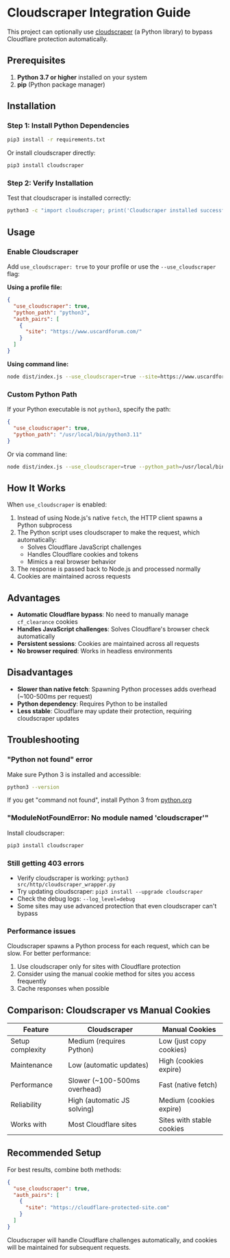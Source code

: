 # Cloudscraper Integration Guide

This project can optionally use [cloudscraper](https://github.com/VeNoMouS/cloudscraper) (a Python library) to bypass Cloudflare protection automatically.

## Prerequisites

1. **Python 3.7 or higher** installed on your system
2. **pip** (Python package manager)

## Installation

### Step 1: Install Python Dependencies

```bash
pip3 install -r requirements.txt
```

Or install cloudscraper directly:

```bash
pip3 install cloudscraper
```

### Step 2: Verify Installation

Test that cloudscraper is installed correctly:

```bash
python3 -c "import cloudscraper; print('Cloudscraper installed successfully')"
```

## Usage

### Enable Cloudscraper

Add `use_cloudscraper: true` to your profile or use the `--use_cloudscraper` flag:

**Using a profile file:**

```json
{
  "use_cloudscraper": true,
  "python_path": "python3",
  "auth_pairs": [
    {
      "site": "https://www.uscardforum.com/"
    }
  ]
}
```

**Using command line:**

```bash
node dist/index.js --use_cloudscraper=true --site=https://www.uscardforum.com/
```

### Custom Python Path

If your Python executable is not `python3`, specify the path:

```json
{
  "use_cloudscraper": true,
  "python_path": "/usr/local/bin/python3.11"
}
```

Or via command line:

```bash
node dist/index.js --use_cloudscraper=true --python_path=/usr/local/bin/python3.11
```

## How It Works

When `use_cloudscraper` is enabled:

1. Instead of using Node.js's native `fetch`, the HTTP client spawns a Python subprocess
2. The Python script uses cloudscraper to make the request, which automatically:
   - Solves Cloudflare JavaScript challenges
   - Handles Cloudflare cookies and tokens
   - Mimics a real browser behavior
3. The response is passed back to Node.js and processed normally
4. Cookies are maintained across requests

## Advantages

- **Automatic Cloudflare bypass**: No need to manually manage `cf_clearance` cookies
- **Handles JavaScript challenges**: Solves Cloudflare's browser check automatically
- **Persistent sessions**: Cookies are maintained across all requests
- **No browser required**: Works in headless environments

## Disadvantages

- **Slower than native fetch**: Spawning Python processes adds overhead (~100-500ms per request)
- **Python dependency**: Requires Python to be installed
- **Less stable**: Cloudflare may update their protection, requiring cloudscraper updates

## Troubleshooting

### "Python not found" error

Make sure Python 3 is installed and accessible:

```bash
python3 --version
```

If you get "command not found", install Python 3 from [python.org](https://www.python.org/downloads/)

### "ModuleNotFoundError: No module named 'cloudscraper'"

Install cloudscraper:

```bash
pip3 install cloudscraper
```

### Still getting 403 errors

- Verify cloudscraper is working: `python3 src/http/cloudscraper_wrapper.py`
- Try updating cloudscraper: `pip3 install --upgrade cloudscraper`
- Check the debug logs: `--log_level=debug`
- Some sites may use advanced protection that even cloudscraper can't bypass

### Performance issues

Cloudscraper spawns a Python process for each request, which can be slow. For better performance:

1. Use cloudscraper only for sites with Cloudflare protection
2. Consider using the manual cookie method for sites you access frequently
3. Cache responses when possible

## Comparison: Cloudscraper vs Manual Cookies

| Feature | Cloudscraper | Manual Cookies |
|---------|-------------|----------------|
| Setup complexity | Medium (requires Python) | Low (just copy cookies) |
| Maintenance | Low (automatic updates) | High (cookies expire) |
| Performance | Slower (~100-500ms overhead) | Fast (native fetch) |
| Reliability | High (automatic JS solving) | Medium (cookies expire) |
| Works with | Most Cloudflare sites | Sites with stable cookies |

## Recommended Setup

For best results, combine both methods:

```json
{
  "use_cloudscraper": true,
  "auth_pairs": [
    {
      "site": "https://cloudflare-protected-site.com"
    }
  ]
}
```

Cloudscraper will handle Cloudflare challenges automatically, and cookies will be maintained for subsequent requests.
